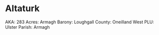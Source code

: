 # Altaturk

AKA: 283
Acres: Armagh
Barony: Loughgall
County: Oneilland West
PLU: Ulster
Parish: Armagh